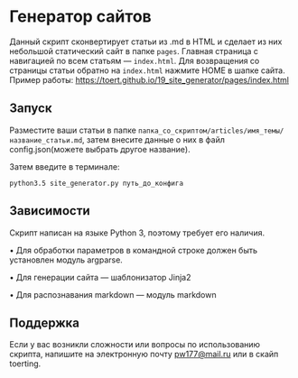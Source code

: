 ﻿
# Генератор сайтов

Данный скрипт сконвертирует статьи из .md в HTML и сделает из них небольшой статический сайт в папке `pages`. Главная страница с навигацией по всем статьям — `index.html`.
Для возвращения со страницы статьи обратно на `index.html` нажмите HOME в шапке сайта.
Пример работы: https://toert.github.io/19_site_generator/pages/index.html

## Запуск

Разместите ваши статьи в папке `папка_со_скриптом/articles/имя_темы/название_статьи.md`, затем внесите данные о них в файл config.json(можете выбрать другое название).

Затем введите в терминале:

    python3.5 site_generator.py путь_до_конфига


## Зависимости

Скрипт написан на языке Python 3, поэтому требует его наличия.

• Для обработки параметров в командной строке должен быть установлен модуль argparse.

• Для генерации сайта — шаблонизатор Jinja2

• Для распознавания markdown — модуль markdown

## Поддержка

Если у вас возникли сложности или вопросы по использованию скрипта, напишите на электронную почту 
<pw177@mail.ru> или в скайп toerting.

